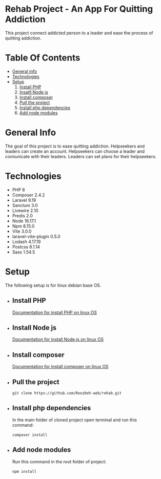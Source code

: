 # Rehab Project - An App For Quitting Addiction
   This project connect addicted person to a leader and ease the process of quitting addiction.

# Table Of Contents
- [General info](#general-info)
- [Technologies](#technologies)
- [Setup](#setup)
    1. [Install PHP](#install-php)
    2. [Insatll Node js](#install-node-js) 
    3. [Install composer](#install-composer) 
    4. [Pull the project](#pull-the-project)
    5. [Install php dependencies](#install-php-dependencies)
    6. [Add node modules](#add-node-modules)

# General Info
  The goal of this project is to ease quitting addiction. Helpseekers and leaders can create an account. Helpseekers can choose a leader and comiunicate     with their leaders. Leaders can set plans for their helpseekers.

# Technologies
  - PHP 8
  - Composer 2.4.2
  - Laravel 9.19
  - Sanctum 3.0
  - Livewire 2.10
  - Predis 2.0
  - Node 16.17.1
  - Npm 8.15.0
  - Vite 3.0.0
  - laravel-vite-plugin 0.5.0
  - Lodash 4.17.19
  - Postcss 8.1.14
  - Sass 1.54.5
  
# Setup
The following setup is for linux debian base OS.

- ## Install PHP
    [Documentation for install PHP on linux OS](https://www.geeksforgeeks.org/how-to-install-php-on-linux/)
- ## Install Node js
    [Documentation for install Node.js on linux OS](https://linuxize.com/post/how-to-install-node-js-on-ubuntu-18.04/)
- ## Install composer
    [Documentation for install composer on linux OS](https://getcomposer.org/doc/00-intro.md)
- ## Pull the project
    `git clone https://github.com/Roozbeh-web/rehab.git`
- ## Install php dependencies
   In the main folder of cloned project open terminal and run this command:<br></br>
   `composer install`
- ## Add node modules
   Run this command in the root folder of project:<br></br>
   `npm install`
   
    
    

